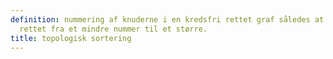 ```yaml
---
definition: nummering af knuderne i en kredsfri rettet graf således at hver kant er
  rettet fra et mindre nummer til et større.
title: topologisk sortering
---
```

